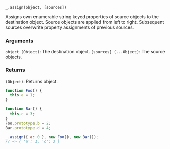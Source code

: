 ```
_.assign(object, [sources])
```

Assigns own enumerable string keyed properties of source objects to the destination object. Source objects are applied from left to right. Subsequent sources overwrite property assignments of previous sources.

### Arguments

`object (Object)`: The destination object.
`[sources] (...Object)`: The source objects.

### Returns

`(Object)`: Returns object.

```javascript
function Foo() {
  this.a = 1;
}

function Bar() {
  this.c = 3;
}
Foo.prototype.b = 2;
Bar.prototype.d = 4;

_.assign({ a: 0 }, new Foo(), new Bar());
// => { 'a': 1, 'c': 3 }
```
